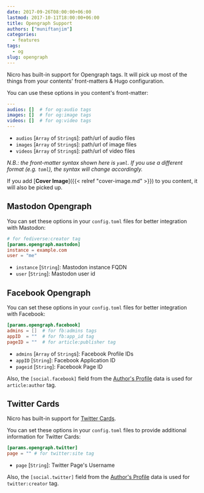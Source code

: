 ```yaml
---
date: 2017-09-26T08:00:00+06:00
lastmod: 2017-10-11T18:00:00+06:00
title: Opengraph Support
authors: ["muniftanjim"]
categories:
  - features
tags:
  - og
slug: opengraph
---
```

Nicro has built-in support for Opengraph tags. It will pick up most of the things from your contents' front-matters & Hugo configuration.

You can use these options in you content's front-matter:

```yaml
---
audios: []  # for og:audio tags
images: []  # for og:image tags
videos: []  # for og:video tags
---
```

- `audios` [`Array` of `String`s]: path/url of audio files
- `images` [`Array` of `String`s]: path/url of image files
- `videos` [`Array` of `String`s]: path/url of video files

_N.B.: the front-matter syntax shown here is `yaml`. If you use a different format (e.g. `toml`), the syntax will change accordingly._

If you add [**Cover Image**]({{< relref "cover-image.md" >}}) to you content, it will also be picked up.

## Mastodon Opengraph

You can set these options in your `config.toml` files for better integration with Mastodon:

```toml
# for fediverse:creator tag
[params.opengraph.mastodon]
instance = example.com
user = "me"
```

- `instance` [`String`]: Mastodon instance FQDN
- `user` [`String`]: Mastodon user id

## Facebook Opengraph

You can set these options in your `config.toml` files for better integration with Facebook:

```toml
[params.opengraph.facebook]
admins = []  # for fb:admins tags
appID  = ""  # for fb:app_id tag
pageID = ""  # for article:publisher tag
```

- `admins` [`Array` of `String`s]: Facebook Profile IDs
- `appID` [`String`]: Facebook Application ID
- `pageid` [`String`]: Facebook Page ID

Also, the `[social.facebook]` field from the [Author's Profile]( /docs/authors/#author-s-profile) data is used for `article:author` tag.

## Twitter Cards

Nicro has built-in support for [Twitter Cards](https://developer.twitter.com/en/docs/tweets/optimize-with-cards/overview/abouts-cards).

You can set these options in your `config.toml` files to provide additional information for Twitter Cards:

```toml
[params.opengraph.twitter]
page = "" # for twitter:site tag
```

- `page` [`String`]: Twitter Page's Username

Also, the `[social.twitter]` field from the [Author's Profile]( /docs/authors/#author-s-profile) data is used for `twitter:creator` tag.

